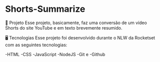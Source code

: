 # Shorts-Summarize

🚀 Projeto
Esse projeto, basicamente, faz uma conversão de um vídeo Shorts do site YouTube e em texto brevemente resumido.

🖥️ Tecnologias
Esse projeto foi desenvolvido durante o NLW da Rocketset com as seguintes tecnologias:

-HTML -CSS -JavaScript -NodeJS -Git e -Github
